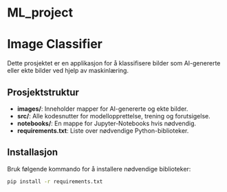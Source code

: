 # ML_project
# Image Classifier

Dette prosjektet er en applikasjon for å klassifisere bilder som AI-genererte eller ekte bilder ved hjelp av maskinlæring.

## Prosjektstruktur

- **images/**: Inneholder mapper for AI-genererte og ekte bilder.
- **src/**: Alle kodesnutter for modellopprettelse, trening og forutsigelse.
- **notebooks/**: En mappe for Jupyter-Notebooks hvis nødvendig.
- **requirements.txt**: Liste over nødvendige Python-biblioteker.

## Installasjon

Bruk følgende kommando for å installere nødvendige biblioteker:

```bash
pip install -r requirements.txt

